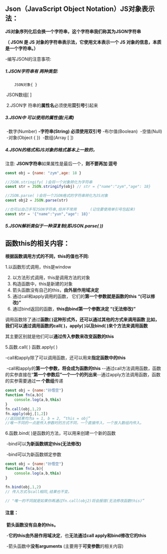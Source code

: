 ## Json（JavaScript Object Notation）JS对象表示法：

**JS对象序列化后会换一个字符串，这个字符串我们称其为JSON字符串**

**（ JSON 是 JS 对象的字符串表示法，它使用文本表示一个 JS 对象的信息，本质是一个字符串。）**

-编写JSON的注意事项:

#####  	1.JSON字符串有 两种类型:

 		JSON对象{ }

​		 JSON数组[ ]

 

​	  2.JSON字 符串的**属性名**必须使用**双引号**引起来



##### 	 3.JSON中 可以使用的属性值(元素)

​	 	-数字(Number)
 		**-字符串(String) 必须使用双引号**
​		 -布尔值(Boolean)
​		 -空值(Null)
​		 -对象(Object { })
​		 -数组(Array [ ])

#####  	4.JSON的格式和JS对象的格式基本上一致的，

 注意: **JSON字符串**如果属性是最后一个，**则不要再加 逗号**

```javascript
const obj = {name: "zym",age: 18 }

//JSON.stringify( )会将一个对象转化为字符串
const str = JSON.stringify(obj) // str = {"name":"zym","age": 18}

//JSON.parse( )会将一个JSON格式的字符串转化为JS对象
const obj2 = JSON.parse(str)

//也可以自己手写JSON字符串,但并不常用		(记住要使用单引号包起来)
const str = '{"name":"yun","age": 18}'
```

##### 	  5.JSON解析类似于一种**深复制**(即JSON.parse( ))



## 函数this的相关内容：

**根据函数调用方式的不同，this的值也不同:**

   1.以函数形式调用，this是window

2. 以方法形式调用，this是调用方法的对象
3. 构造函数中，this是新建的对象
4. 箭头函数没有自己的this，**由外层作用域决定**
5. 通过call和apply调用的函数， 它们的**第一个参数就是函数的this** **“(可以修改)”**
6. 通过bind返回的函数，**this由bind第一个参数决定   “(无法修改)”**



调用函数除了通过**函数(  )**这种形式外，还可以通过其他的方式来调用函数
					比如，我们可以**通过调用函数的call(  )，apply(  )以及bind(  )来个方法来调用函数**

其主要区别就是他们可以**通过传入参数来改变函数的this**



5.函数.call(  )
   函数.apply(  )

​			-call和apply除了可以调用函数，还可以用来**指定函数中的this**

​			-call和apply的**第一个参数，将会成为函数的this**
​					--通过call方法调用函数，函数的实参直接在“**第一个参数后”一个一个的列出来**
​					--通过apply方法调用函数，函数的实参需要通过**一 个数组**传递

```javascript
const obj = {name:"孙悟空"}
function fn(a,b){
   	console.log(a,b,this)
}
fn.call(obj,1,2)  
fn.apply(obj,[1,2])
//返回结果均为a = 1, b = 2, “this = obj”
//唯一不同的一点是传入参数时的方式不同，一个直接传入，一个放入数组内传入。
```



6.函数.bind( )是函数的方法，可以用来创建一个新的函数

​		-bind可以**为新函数绑定this(无法修改)**

​		-bind可以为新函数绑定参数

```javascript
const obj = {name:"孙悟空"}
function fn(a,b){
   	console.log(a,b,this)
}

fn.bind(obj,1,2) 
// 传入方式与call相同,结果也不变。

// "唯一的不同就是如果你再通过fn.call(obj2)将会报错(无法修改函数this)”
```



#### **注意：**

​			**箭头函数没有自身的this。**

​					-**它的this由外层作用域决定**，也**无法通过call apply和bind修改它的this**

​					-箭头函数中**没有arguments**   (主要用于**可变参数**的相关内容)